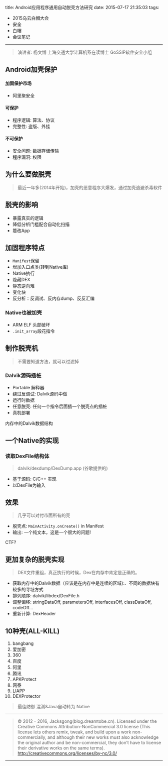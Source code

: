 title: Android应用程序通用自动脱壳方法研究
date: 2015-07-17 21:35:03
tags:
- 2015乌云白帽大会
- 安全
- 白帽
- 会议笔记

---

> 演讲者: 杨文博
> 上海交通大学计算机系在读博士
> GoSSIP软件安全小组

## Android加壳保护

#### 加固保护市场

- 阿里聚安全

#### 可保护

- 程序逻辑: 算法、协议
- 完整性: 盗版、外挂

<!--more-->

#### 不可保护

- 安全问题: 数据存储传输
- 程序漏洞: 权限

## 为什么要做脱壳

> 最近一年多(2014年开始)，加壳的恶意程序大爆发，通过加壳逃避杀毒软件

## 脱壳的影响

- 暴露真实的逻辑
- 降低分析门槛配合自动化扫描
- 篡改App

## 加固程序特点

- `Manifest`保留
- 增加入口点类(转到Native库)
- Native执行
- 隐藏DEX
- 静态逆向难
- 变化快
- 反分析：反调试、反内存dump、反反汇编

### Native也被加壳

- ARM ELF 头部破坏
- `.init_array`段花指令


## 制作脱壳机

> 不需要知道方法，就可以过滤掉

### Dalvik源码插桩

- Portable 解释器
- 绕过反调试: Dalvik源码中做
- 运行时数据
- 任意脱壳: 任何一个指令后面插一个脱壳点的插桩
- 真机部署

内存中的Dalvik数据结构

## 一个Native的实现

### 读取DexFile结构体

> dalvik/dexdump/DexDump.app (谷歌提供的)

- 基于源码: C/C++ 实现
- 以DexFile为输入

## 效果

> 几乎可以对付市面所有的壳

- 脱壳点: `MainActivity.onCreate()` in Manifest
- 输出: 一个纯文本，这是一个很大的问题!

CTF?

## 更加复杂的脱壳实现

> DEX文件重组，真正执行的时候，Dex在内存中肯定是正确的。

- 获取内存中的Dalvik数据（应该是在内存中是连续的区域):、不同的数据块有较多的寻址方式
- 排列顺序: dalvik/libdex/DexFile.h
- 调整偏移: stringDataOff, parametersOff, interfacesOff, classDataOff, codeOff...
- 重新计算: DexHeader

## 10种壳(ALL-KILL)

1. bangbang
2. 爱加密
3. 360
4. 百度
5. 阿里
6. 腾讯
7. APKProtect
8. 网泰
9. LIAPP
10. DEXProtector

> 最佳防御 混淆&Java自动转为 Native

---

> © 2012 - 2016, Jacksgong(blog.dreamtobe.cn). Licensed under the Creative Commons Attribution-NonCommercial 3.0 license (This license lets others remix, tweak, and build upon a work non-commercially, and although their new works must also acknowledge the original author and be non-commercial, they don’t have to license their derivative works on the same terms). http://creativecommons.org/licenses/by-nc/3.0/

---
